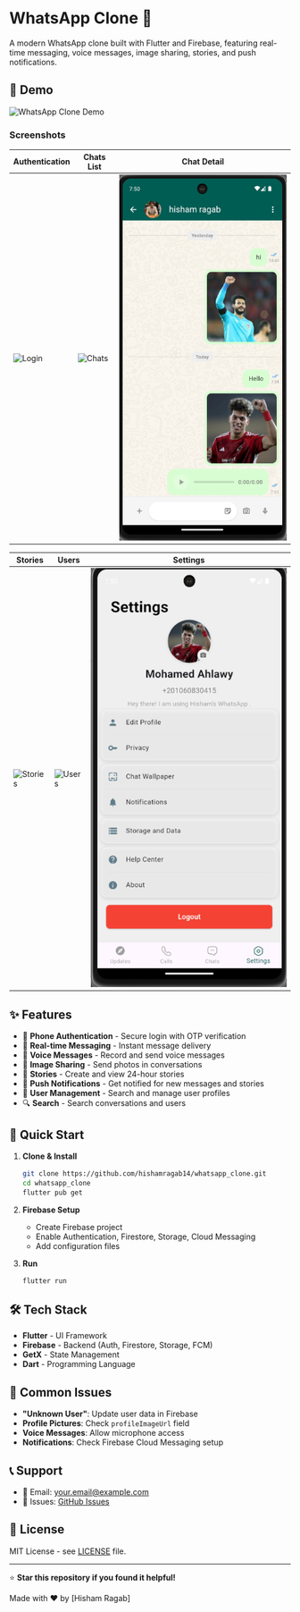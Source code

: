 # WhatsApp Clone 📱

A modern WhatsApp clone built with Flutter and Firebase, featuring real-time messaging, voice messages, image sharing, stories, and push notifications.

## 📱 Demo

![WhatsApp Clone Demo](assets/demo.gif)

### Screenshots

| Authentication | Chats List | Chat Detail |
|----------------|------------|-------------|
| ![Login](assets/screenshots/login.png) | ![Chats](assets/screenshots/chats.png) | ![Chat](assets/screenshots/chat_detail.png) |

| Stories | Users | Settings |
|---------|-------|----------|
| ![Stories](assets/screenshots/stories.png) | ![Users](assets/screenshots/users.png) | ![Settings](assets/screenshots/settings.png) |

## ✨ Features

- 🔐 **Phone Authentication** - Secure login with OTP verification
- 💬 **Real-time Messaging** - Instant message delivery
- 🎤 **Voice Messages** - Record and send voice messages
- 📸 **Image Sharing** - Send photos in conversations
- 📱 **Stories** - Create and view 24-hour stories
- 🔔 **Push Notifications** - Get notified for new messages and stories
- 👥 **User Management** - Search and manage user profiles
- 🔍 **Search** - Search conversations and users

## 🚀 Quick Start

1. **Clone & Install**
   ```bash
   git clone https://github.com/hishamragab14/whatsapp_clone.git
   cd whatsapp_clone
   flutter pub get
   ```

2. **Firebase Setup**
   - Create Firebase project
   - Enable Authentication, Firestore, Storage, Cloud Messaging
   - Add configuration files

3. **Run**
   ```bash
   flutter run
   ```

## 🛠️ Tech Stack

- **Flutter** - UI Framework
- **Firebase** - Backend (Auth, Firestore, Storage, FCM)
- **GetX** - State Management
- **Dart** - Programming Language

## 🐛 Common Issues

- **"Unknown User"**: Update user data in Firebase
- **Profile Pictures**: Check `profileImageUrl` field
- **Voice Messages**: Allow microphone access
- **Notifications**: Check Firebase Cloud Messaging setup

## 📞 Support

- 📧 Email: your.email@example.com
- 🐛 Issues: [GitHub Issues](https://github.com/hishamragab14/whatsapp_clone/issues)

## 📝 License

MIT License - see [LICENSE](LICENSE) file.

---

⭐ **Star this repository if you found it helpful!**

Made with ❤️ by [Hisham Ragab]
